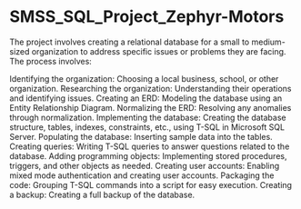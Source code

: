 # SMSS_SQL_Project_Zephyr-Motors

The project involves creating a relational database for a small to medium-sized organization to address specific issues or problems they are facing. The process involves:

Identifying the organization: Choosing a local business, school, or other organization.
Researching the organization: Understanding their operations and identifying issues.
Creating an ERD: Modeling the database using an Entity Relationship Diagram.
Normalizing the ERD: Resolving any anomalies through normalization.
Implementing the database: Creating the database structure, tables, indexes, constraints, etc., using T-SQL in Microsoft SQL Server.
Populating the database: Inserting sample data into the tables.
Creating queries: Writing T-SQL queries to answer questions related to the database.
Adding programming objects: Implementing stored procedures, triggers, and other objects as needed.
Creating user accounts: Enabling mixed mode authentication and creating user accounts.
Packaging the code: Grouping T-SQL commands into a script for easy execution.
Creating a backup: Creating a full backup of the database.
